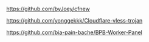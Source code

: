 https://github.com/byJoey/cfnew

https://github.com/yonggekkk/Cloudflare-vless-trojan

https://github.com/bia-pain-bache/BPB-Worker-Panel
